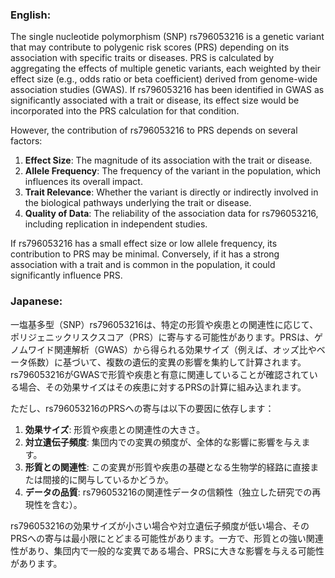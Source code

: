 ### English:
The single nucleotide polymorphism (SNP) rs796053216 is a genetic variant that may contribute to polygenic risk scores (PRS) depending on its association with specific traits or diseases. PRS is calculated by aggregating the effects of multiple genetic variants, each weighted by their effect size (e.g., odds ratio or beta coefficient) derived from genome-wide association studies (GWAS). If rs796053216 has been identified in GWAS as significantly associated with a trait or disease, its effect size would be incorporated into the PRS calculation for that condition.

However, the contribution of rs796053216 to PRS depends on several factors:
1. **Effect Size**: The magnitude of its association with the trait or disease.
2. **Allele Frequency**: The frequency of the variant in the population, which influences its overall impact.
3. **Trait Relevance**: Whether the variant is directly or indirectly involved in the biological pathways underlying the trait or disease.
4. **Quality of Data**: The reliability of the association data for rs796053216, including replication in independent studies.

If rs796053216 has a small effect size or low allele frequency, its contribution to PRS may be minimal. Conversely, if it has a strong association with a trait and is common in the population, it could significantly influence PRS.

### Japanese:
一塩基多型（SNP）rs796053216は、特定の形質や疾患との関連性に応じて、ポリジェニックリスクスコア（PRS）に寄与する可能性があります。PRSは、ゲノムワイド関連解析（GWAS）から得られる効果サイズ（例えば、オッズ比やベータ係数）に基づいて、複数の遺伝的変異の影響を集約して計算されます。rs796053216がGWASで形質や疾患と有意に関連していることが確認されている場合、その効果サイズはその疾患に対するPRSの計算に組み込まれます。

ただし、rs796053216のPRSへの寄与は以下の要因に依存します：
1. **効果サイズ**: 形質や疾患との関連性の大きさ。
2. **対立遺伝子頻度**: 集団内での変異の頻度が、全体的な影響に影響を与えます。
3. **形質との関連性**: この変異が形質や疾患の基礎となる生物学的経路に直接または間接的に関与しているかどうか。
4. **データの品質**: rs796053216の関連性データの信頼性（独立した研究での再現性を含む）。

rs796053216の効果サイズが小さい場合や対立遺伝子頻度が低い場合、そのPRSへの寄与は最小限にとどまる可能性があります。一方で、形質との強い関連性があり、集団内で一般的な変異である場合、PRSに大きな影響を与える可能性があります。